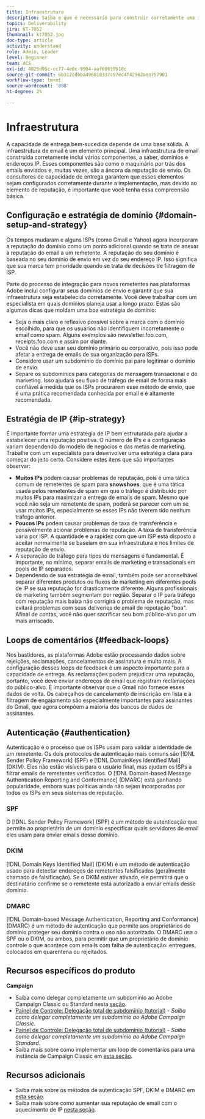 ```yaml
---
title: Infraestrutura
description: Saiba o que é necessário para construir corretamente uma infraestrutura de email.
topics: Deliverability
jira: KT-7052
thumbnail: kt7052.jpg
doc-type: article
activity: understand
role: Admin, Leader
level: Beginner
team: ACS
exl-id: 4025d95c-cc77-4e0c-9904-aaf60019b18c
source-git-commit: 6b312cdbba496818337c97ec4f42962aea757901
workflow-type: tm+mt
source-wordcount: '898'
ht-degree: 2%

---
```


# Infraestrutura

A capacidade de entrega bem-sucedida depende de uma base sólida. A infraestrutura de email é um elemento principal. Uma infraestrutura de email construída corretamente inclui vários componentes, a saber, domínios e endereços IP. Esses componentes são como o maquinário por trás dos emails enviados e, muitas vezes, são a âncora da reputação de envio. Os consultores de capacidade de entrega garantem que esses elementos sejam configurados corretamente durante a implementação, mas devido ao elemento de reputação, é importante que você tenha essa compreensão básica.

## Configuração e estratégia de domínio {#domain-setup-and-strategy}

Os tempos mudaram e alguns ISPs (como Gmail e Yahoo) agora incorporam a reputação do domínio como um ponto adicional quando se trata de anexar a reputação do email a um remetente. A reputação do seu domínio é baseada no seu domínio de envio em vez do seu endereço IP. Isso significa que sua marca tem prioridade quando se trata de decisões de filtragem de ISP.

Parte do processo de integração para novos remetentes nas plataformas Adobe inclui configurar seus domínios de envio e garantir que sua infraestrutura seja estabelecida corretamente. Você deve trabalhar com um especialista em quais domínios planeja usar a longo prazo. Estas são algumas dicas que moldam uma boa estratégia de domínio:

* Seja o mais claro e reflexivo possível sobre a marca com o domínio escolhido, para que os usuários não identifiquem incorretamente o email como spam. Alguns exemplos são newsletter.foo.com, receipts.foo.com e assim por diante.
* Você não deve usar seu domínio primário ou corporativo, pois isso pode afetar a entrega de emails de sua organização para ISPs.
* Considere usar um subdomínio do domínio pai para legitimar o domínio de envio.
* Separe os subdomínios para categorias de mensagem transacional e de marketing. Isso ajudará seu fluxo de tráfego de email de forma mais confiável à medida que os ISPs procurarem esse método de envio, que é uma prática recomendada conhecida por email e é altamente recomendada.

## Estratégia de IP {#ip-strategy}

É importante formar uma estratégia de IP bem estruturada para ajudar a estabelecer uma reputação positiva. O número de IPs e a configuração variam dependendo do modelo de negócios e das metas de marketing. Trabalhe com um especialista para desenvolver uma estratégia clara para começar do jeito certo. Considere estes itens que são importantes observar:

* **Muitos IPs** podem causar problemas de reputação, pois é uma tática comum de remetentes de spam para **snowshoes**, que é uma tática usada pelos remetentes de spam em que o tráfego é distribuído por muitos IPs para maximizar a entrega de emails de spam. Mesmo que você não seja um remetente de spam, poderá se parecer com um se usar muitos IPs, especialmente se esses IPs não tiverem tido nenhum tráfego anterior.
* **Poucos IPs** podem causar problemas de taxa de transferência e possivelmente acionar problemas de reputação. A taxa de transferência varia por ISP. A quantidade e a rapidez com que um ISP está disposto a aceitar normalmente se baseiam em sua infraestrutura e nos limites de reputação de envio.
* A separação de tráfego para tipos de mensagens é fundamental. É importante, no mínimo, separar emails de marketing e transacionais em pools de IP separados.
* Dependendo de sua estratégia de email, também pode ser aconselhável separar diferentes produtos ou fluxos de marketing em diferentes pools de IP se sua reputação for drasticamente diferente. Alguns profissionais de marketing também segmentam por região. Separar o IP para tráfego com reputação mais baixa não corrigirá o problema de reputação, mas evitará problemas com seus deliveries de email de reputação &quot;boa&quot;. Afinal de contas, você não quer sacrificar seu bom público-alvo por um mais arriscado.

## Loops de comentários {#feedback-loops}

Nos bastidores, as plataformas Adobe estão processando dados sobre rejeições, reclamações, cancelamentos de assinatura e muito mais. A configuração desses loops de feedback é um aspecto importante para a capacidade de entrega. As reclamações podem prejudicar uma reputação, portanto, você deve enviar endereços de email que registram reclamações do público-alvo. É importante observar que o Gmail não fornece esses dados de volta. Os cabeçalhos de cancelamento de inscrição em lista e a filtragem de engajamento são especialmente importantes para assinantes do Gmail, que agora compõem a maioria dos bancos de dados de assinantes.

## Autenticação {#authentication}

Autenticação é o processo que os ISPs usam para validar a identidade de um remetente. Os dois protocolos de autenticação mais comuns são [!DNL Sender Policy Framework] (SPF) e [!DNL DomainKeys Identified Mail] (DKIM). Eles não estão visíveis para o usuário final, mas ajudam os ISPs a filtrar emails de remetentes verificados. O [!DNL Domain-based Message Authentication Reporting and Conformance] (DMARC) está ganhando popularidade, embora suas políticas ainda não sejam incorporadas por todos os ISPs em seus sistemas de reputação.

### SPF

O [!DNL Sender Policy Framework] (SPF) é um método de autenticação que permite ao proprietário de um domínio especificar quais servidores de email eles usam para enviar emails desse domínio.

### DKIM

[!DNL Domain Keys Identified Mail] (DKIM) é um método de autenticação usado para detectar endereços de remetentes falsificados (geralmente chamado de falsificação). Se o DKIM estiver ativado, ele permitirá que o destinatário confirme se o remetente está autorizado a enviar emails desse domínio.

### DMARC

[!DNL Domain-based Message Authentication, Reporting and Conformance] (DMARC) é um método de autenticação que permite aos proprietários do domínio proteger seu domínio contra o uso não autorizado. O DMARC usa o SPF ou o DKIM, ou ambos, para permitir que um proprietário de domínio controle o que acontece com emails com falha de autenticação: entregues, colocados em quarentena ou rejeitados.

## Recursos específicos do produto

**Campaign**

* Saiba como delegar completamente um subdomínio ao Adobe Campaign Classic ou Standard nesta [seção](/help/additional-resources/ac-domain-name-setup.md).
* [Painel de Controle: Delegação total de subdomínio (tutorial)](https://experienceleague.adobe.com/docs/campaign-classic-learn/control-panel/subdomains-and-certificates/subdomain-delegation.html?lang=pt-BR) - *Saiba como delegar completamente um subdomínio ao Adobe Campaign Classic.*
* [Painel de Controle: Delegação total de subdomínio (tutorial)](https://experienceleague.adobe.com/docs/campaign-standard-learn/control-panel/subdomains-and-certificates/subdomain-delegation.html?lang=pt-BR) - *Saiba como delegar completamente um subdomínio ao Adobe Campaign Standard.*
* Saiba mais sobre como implementar um loop de comentários para uma instância de Campaign Classic em [esta seção](/help/additional-resources/acc-technical-recommendations.md#feedback-loop-acc).

## Recursos adicionais

* Saiba mais sobre os métodos de autenticação SPF, DKIM e DMARC em [esta seção](/help/additional-resources/authentication.md).
* Saiba mais sobre como aumentar sua reputação de email com o aquecimento de IP [nesta seção](/help/additional-resources/increase-reputation-with-ip-warming.md).
